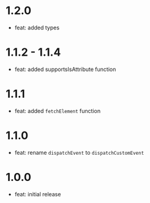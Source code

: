 # 1.2.0
* feat: added types

# 1.1.2 - 1.1.4
* feat: added supportsIsAttribute function

# 1.1.1
* feat: added `fetchElement` function

# 1.1.0
* feat: rename `dispatchEvent` to `dispatchCustomEvent` 

# 1.0.0
* feat: initial release
